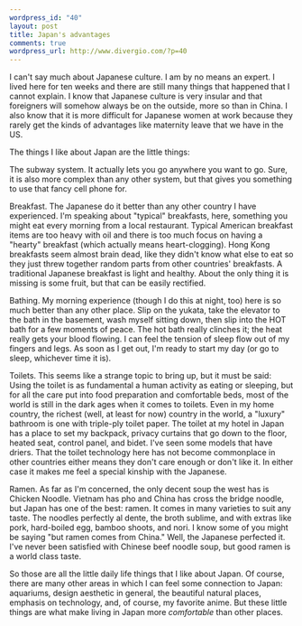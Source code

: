 ```yaml
--- 
wordpress_id: "40"
layout: post
title: Japan's advantages
comments: true
wordpress_url: http://www.divergio.com/?p=40
---
```

I can't say much about Japanese culture. I am by no means an expert.  I lived here for ten weeks and there are still many things that happened that I cannot explain. I know that Japanese culture is very insular and that foreigners will somehow always be on the outside, more so than in China. I also know that it is more difficult for Japanese women at work because they rarely get the kinds of advantages like maternity leave that we have in the US.

The things I like about Japan are the little things:

The subway system. It actually lets you go anywhere you want to go. Sure, it is also more complex than any other system, but that gives you something to use that fancy cell phone for.

Breakfast. The Japanese do it better than any other country I have experienced. I'm speaking about "typical" breakfasts, here, something you might eat every morning from a local restaurant. Typical American breakfast items are too heavy with oil and there is too much focus on having a "hearty" breakfast (which actually means heart-clogging).  Hong Kong breakfasts seem almost brain dead, like they didn't know what else to eat so they just threw together random parts from other countries' breakfasts. A traditional Japanese breakfast is light and healthy.  About the only thing it is missing is some fruit, but that can be easily rectified.

Bathing. My morning experience (though I do this at night, too) here is so much better than any other place. Slip on the yukata, take the elevator to the bath in the basement, wash myself sitting down, then slip into the HOT bath for a few moments of peace. The hot bath really clinches it; the heat really gets your blood flowing.  I can feel the tension of sleep flow out of my fingers and legs. As soon as I get out, I'm ready to start my day (or go to sleep, whichever time it is).

Toilets. This seems like a strange topic to bring up, but it must be said: Using the toilet is as fundamental a human activity as eating or sleeping, but for all the care put into food preparation and comfortable beds, most of the world is still in the dark ages when it comes to toilets. Even in my home country, the richest (well, at least for now) country in the world, a "luxury" bathroom is one with triple-ply toilet paper. The toilet at my hotel in Japan has a place to set my backpack, privacy curtains that go down to the floor, heated seat, control panel, and bidet. I've seen some models that have driers. That the toilet technology here has not become commonplace in other countries either means they don't care enough or don't like it. In either case it makes me feel a special kinship with the Japanese.

Ramen. As far as I'm concerned, the only decent soup the west has is Chicken Noodle. Vietnam has pho and China has cross the bridge noodle, but Japan has one of the best: ramen. It comes in many varieties to suit any taste. The noodles perfectly al dente, the broth sublime, and with extras like pork, hard-boiled egg, bamboo shoots, and nori. I know some of you might be saying "but ramen comes from China." Well, the Japanese perfected it. I've never been satisfied with Chinese beef noodle soup, but good ramen is a world class taste.

So those are all the little daily life things that I like about Japan. Of course, there are many other areas in which I can feel some connection to Japan: aquariums, design aesthetic in general, the beautiful natural places, emphasis on technology, and, of course, my favorite anime.  But these little things are what make living in Japan more <em>comfortable</em> than other places.
